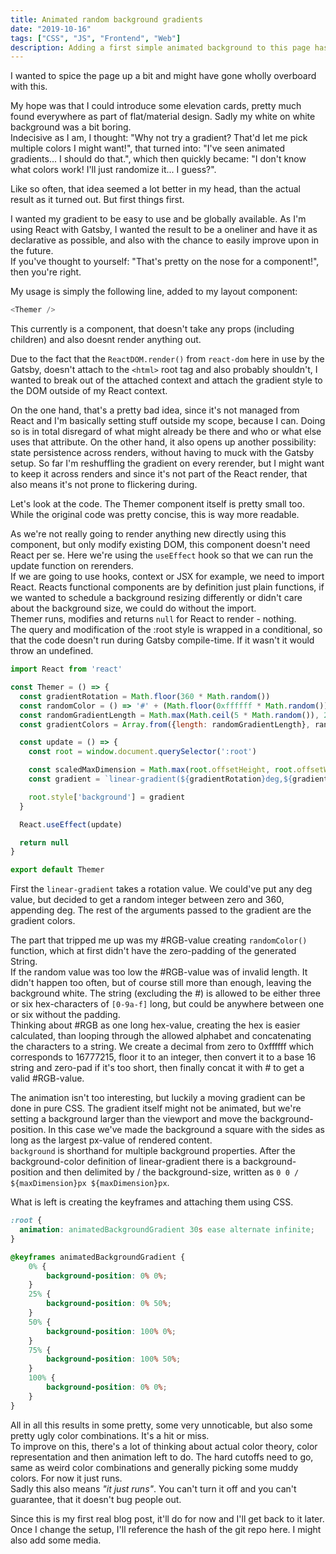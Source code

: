 ```yaml
---
title: Animated random background gradients
date: "2019-10-16"
tags: ["CSS", "JS", "Frontend", "Web"]
description: Adding a first simple animated background to this page has been surprisingly simple. Using a keyframe and CSS gradient, this was fairly easy to integrate.
---
```


I wanted to spice the page up a bit and might have gone wholly overboard with this.

My hope was that I could introduce some elevation cards, pretty much found everywhere as part of flat/material design. Sadly my white on white background was a bit boring.  
Indecisive as I am, I thought: "Why not try a gradient? That'd let me pick multiple colors I might want!", that turned into: "I've seen animated gradients... I should do that.", which then quickly became: "I don't know what colors work! I'll just randomize it... I guess?".

Like so often, that idea seemed a lot better in my head, than the actual result as it turned out. But first things first.

I wanted my gradient to be easy to use and be globally available. As I'm using React with Gatsby, I wanted the result to be a oneliner and have it as declarative as possible, and also with the chance to easily improve upon in the future.  
If you've thought to yourself: "That's pretty on the nose for a component!", then you're right.

My usage is simply the following line, added to my layout component:

```js
<Themer />
```

This currently is a component, that doesn't take any props (including children) and also doesnt render anything out.

Due to the fact that the `ReactDOM.render()` from `react-dom` here in use by the Gatsby, doesn't attach to the `<html>` root tag and also probably shouldn't, I wanted to break out of the attached context and attach the gradient style to the DOM outside of my React context.

On the one hand, that's a pretty bad idea, since it's not managed from React and I'm basically setting stuff outside my scope, because I can. Doing so is in total disregard of what might already be there and who or what else uses that attribute. On the other hand, it also opens up another possibility: state persistence across renders, without having to muck with the Gatsby setup. So far I'm reshuffling the gradient on every rerender, but I might want to keep it across renders and since it's not part of the React render, that also means it's not prone to flickering during.

Let's look at the code. The Themer component itself is pretty small too. While the original code was pretty concise, this is way more readable.

As we're not really going to render anything new directly using this component, but only modify existing DOM, this component doesn't need React per se. Here we're using the `useEffect` hook so that we can run the update function on rerenders.  
If we are going to use hooks, context or JSX for example, we need to import React. Reacts functional components are by definition just plain functions, if we wanted to schedule a background resizing differently or didn't care about the background size, we could do without the import.  
Themer runs, modifies and returns `null` for React to render - nothing.  
The query and modification of the :root style is wrapped in a conditional, so that the code doesn't run during Gatsby compile-time. If it wasn't it would throw an undefined.

```js
import React from 'react'

const Themer = () => {
  const gradientRotation = Math.floor(360 * Math.random())
  const randomColor = () => '#' + (Math.floor(0xffffff * Math.random())).toString(16).padStart(6, '0')
  const randomGradientLength = Math.max(Math.ceil(5 * Math.random()), 2)
  const gradientColors = Array.from({length: randomGradientLength}, randomColor)

  const update = () => {
    const root = window.document.querySelector(':root')

    const scaledMaxDimension = Math.max(root.offsetHeight, root.offsetWidth) * 2
    const gradient = `linear-gradient(${gradientRotation}deg,${gradientColors}) 0 0 / ${maxDimension}px ${maxDimension}px`

    root.style['background'] = gradient
  }

  React.useEffect(update)

  return null
}

export default Themer
```

First the `linear-gradient` takes a rotation value. We could've put any deg value, but decided to get a random integer between zero and 360, appending deg. The rest of the arguments passed to the gradient are the gradient colors.

The part that tripped me up was my #RGB-value creating `randomColor()` function, which at first didn't have the zero-padding of the generated String.  
If the random value was too low the #RGB-value was of invalid length. It didn't happen too often, but of course still more than enough, leaving the background white. The string (excluding the #) is allowed to be either three or six hex-characters of `[0-9a-f]` long, but could be anywhere between one or six without the padding.  
Thinking about #RGB as one long hex-value, creating the hex is easier calculated, than looping through the allowed alphabet and concatenating the characters to a string. We create a decimal from zero to 0xffffff which corresponds to 16777215, floor it to an integer, then convert it to a base 16 string and zero-pad if it's too short, then finally concat it with # to get a valid #RGB-value.

The animation isn't too interesting, but luckily a moving gradient can be done in pure CSS. The gradient itself might not be animated, but we're setting a background larger than the viewport and move the background-position. In this case we've made the background a square with the sides as long as the largest px-value of rendered content.  
`background` is shorthand for multiple background properties. After the background-color definition of linear-gradient there is a background-position and then delimited by / the background-size, written as `0 0 / ${maxDimension}px ${maxDimension}px`.

What is left is creating the keyframes and attaching them using CSS.

```css
:root {
  animation: animatedBackgroundGradient 30s ease alternate infinite;
}

@keyframes animatedBackgroundGradient {
	0% {
		background-position: 0% 0%;
	}
	25% {
		background-position: 0% 50%;
	}
	50% {
		background-position: 100% 0%;
	}
	75% {
		background-position: 100% 50%;
	}
	100% {
		background-position: 0% 0%;
	}
}
```

All in all this results in some pretty, some very unnoticable, but also some pretty ugly color combinations. It's a hit or miss.  
To improve on this, there's a lot of thinking about actual color theory, color representation and then animation left to do. The hard cutoffs need to go, same as weird color combinations and generally picking some muddy colors. For now it just runs.  
Sadly this also means _"it just runs"_. You can't turn it off and you can't guarantee, that it doesn't bug people out.

Since this is my first real blog post, it'll do for now and I'll get back to it later. Once I change the setup, I'll reference the hash of the git repo here. I might also add some media.

